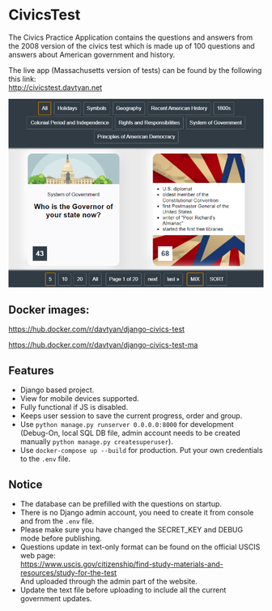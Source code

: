 # CivicsTest

The Civics Practice Application contains the questions and answers from the 2008 version of the civics test 
which is made up of 100 questions and answers about American government and history.

The live app (Massachusetts version of tests) can be found by the following this link:  
http://civicstest.davtyan.net

![](https://github.com/mr-davtyan/CivicsTest/blob/master/preview.png?raw=true)

## Docker images:  
https://hub.docker.com/r/davtyan/django-civics-test

https://hub.docker.com/r/davtyan/django-civics-test-ma

## Features
- Django based project.
- View for mobile devices supported.
- Fully functional if JS is disabled.
- Keeps user session to save the current progress, order and group.
- Use `python manage.py runserver 0.0.0.0:8000` for development 
  (Debug-On, local SQL DB file, admin account needs to be created manually
  `python manage.py createsuperuser`).
- Use `docker-compose up --build` for production. Put your own credentials 
  to the `.env` file.

## Notice
- The database can be prefilled with the questions on startup.
- There is no Django admin account, you need to create it from console and 
  from the `.env` file.
- Please make sure you have changed the SECRET_KEY and DEBUG mode before publishing.
- Questions update in text-only format can be found on the official USCIS web page:  
https://www.uscis.gov/citizenship/find-study-materials-and-resources/study-for-the-test  
And uploaded through the admin part of the website.  
- Update the text file before uploading to include all the current government updates. 
